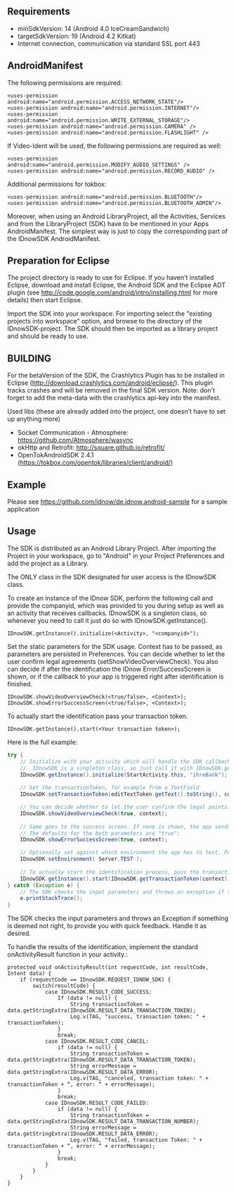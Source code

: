 ## Requirements

- minSdkVersion: 14  (Android 4.0 IceCreamSandwich)
- targetSdkVersion:	19 (Android 4.2 Kitkat)
- Internet connection, communication via standard SSL port 443

## AndroidManifest

The following permissions are required:

```
<uses-permission android:name="android.permission.ACCESS_NETWORK_STATE"/>
<uses-permission android:name="android.permission.INTERNET"/>
<uses-permission android:name="android.permission.WRITE_EXTERNAL_STORAGE"/>
<uses-permission android:name="android.permission.CAMERA" />
<uses-permission android:name="android.permission.FLASHLIGHT" />
```

If Video-Ident will be used, the following permissions are required as well:

```
<uses-permission android:name="android.permission.MODIFY_AUDIO_SETTINGS" />
<uses-permission android:name="android.permission.RECORD_AUDIO" />
```

Additional permissions for tokbox:

```
<uses-permission android:name="android.permission.BLUETOOTH"/>
<uses-permission android:name="android.permission.BLUETOOTH_ADMIN"/>
```

Moreover, when using an Android LibraryProject, all the Activities, Services and <uses-feature> from the LibraryProject (SDK) have to be mentioned in your Apps AndroidManifest. The simplest way is just to copy the corresponding part of the IDnowSDK AndroidManifest.

## Preparation for Eclipse

The project directory is ready to use for Eclipse.
If you haven't installed Eclipse, download and install Eclipse, the Android SDK and the Eclipse ADT
plugin (see http://code.google.com/android/intro/installing.html for more details)
then start Eclipse.

Import the SDK into your workspace:
For importing select the "existing projects into workspace" option, and browse to the directory of the IDnowSDK-project.
The SDK should then be imported as a library project and should be ready to use.

## BUILDING

For the betaVersion of the SDK, the Crashlytics Plugin has to be installed in Eclipse (http://download.crashlytics.com/android/eclipse/).
This plugin tracks crashes and will be removed in the final SDK version. 
Note: don't forget to add the meta-data with the crashlytics api-key into the manifest.

Used libs (these are already added into the project, one doesn't have to set up anything more)
- Socket Communication - Atmosphere: https://github.com/Atmosphere/wasync
- okHttp and Retrofit: http://square.github.io/retrofit/
- OpenTokAndroidSDK 2.4.1 (https://tokbox.com/opentok/libraries/client/android/)

## Example

Please see https://github.com/idnow/de.idnow.android-sample for a sample application

## Usage

The SDK is distributed as an Android Library Project.
After importing the Project in your workspace, go to "Android" in your Project Preferences and add the project as a Library.

The ONLY class in the SDK designated for user access is the IDnowSDK class.

To create an instance of the IDnow SDK, perform the following call and provide the companyid, which was provided to you during setup as well as an activity that receives callbacks. IDnowSDK is a singleton class, so whenever you need to call it just do so with IDnowSDK.getInstance().

```
IDnowSDK.getInstance().initialize(<Activity>, "<companyid>"); 
```

Set the static parameters for the SDK usage. Context has to be passed, as parameters are persisted in Preferences. You can decide whether to let the user confirm legal agreements (setShowVideoOverviewCheck).
You also can decide if after the identification the IDnow Error/SuccessScreen is shown, or if the callback to your app is triggered right after identification is finished.

```
IDnowSDK.showVideoOverviewCheck(<true/false>, <Context>);
IDnowSDK.showErrorSuccessScreen(<true/false>, <Context>);
```

To actually start the identification pass your transaction token.

```
IDnowSDK.getInstance().start(<Your transaction token>);
```

Here is the full example:

```java
try {
	// Initialize with your activity which will handle the SDK callback and pass the id of your company.
	//	IDnowSDK is a singleton class, so just call it with IDnowSDK.getInstance()
	IDnowSDK.getInstance().initialize(StartActivity.this, "ihreBank");
	
	// Set the transactionToken, for example from a TextField
	IDnowSDK.setTransactionToken(editTextToken.getText().toString(), context);

	// You can decide whether to let the user confirm the legal points.
	IDnowSDK.showVideoOverviewCheck(true, context);
	
	// Same goes to the success screen. If none is shown, the app sends the results right back.
	// The defaults for the both parameters are "true";
	IDnowSDK.showErrorSuccessScreen(true, context);

	// Optionally set against which environment the app has to test. Possibilities are DEV, TEST, LIVE, with LIVE being the default.
	IDnowSDK.setEnvironment( Server.TEST ); 
	
	// To actually start the identification process, pass the transactionToken.
	IDnowSDK.getInstance().start(IDnowSDK.getTransactionToken(context)); 
} catch (Exception e) {
	// The SDK checks the input parameters and throws an exception if they don't seem right.
	e.printStackTrace();
} 
```

The SDK checks the input parameters and throws an Exception if something is deemed not right, to provide you with quick feedback. Handle it as desired.

To handle the results of the identification, implement the standard onActivityResult function in your activity.:

```
protected void onActivityResult(int requestCode, int resultCode, Intent data) {
    if (requestCode == IDnowSDK.REQUEST_IDNOW_SDK) {
        switch(resultCode) {
            case IDnowSDK.RESULT_CODE_SUCCESS:
                If (data != null) {
                    String transactionToken = data.getStringExtra(IDnowSDK.RESULT_DATA_TRANSACTION_TOKEN); 
                    Log.v(TAG, "success, transaction token: " + transactionToken);
                }
                break; 
            case IDnowSDK.RESULT_CODE_CANCEL:
                if (data != null) { 
                    String transactionToken = data.getStringExtra(IDnowSDK.RESULT_DATA_TRANSACTION_TOKEN); 
                    String errorMessage = data.getStringExtra(IDnowSDK.RESULT_DATA_ERROR); 
                    Log.v(TAG, "canceled, transaction token: " + transactionToken + “, error: “ + errorMessage); 
                }
                break; 
            case IDnowSDK.RESULT_CODE_FAILED:
                if (data != null) { 
                    String transactionToken = data.getStringExtra(IDnowSDK.RESULT_DATA_TRANSACTION_NUMBER); 
                    String errorMessage = data.getStringExtra(IDnowSDK.RESULT_DATA_ERROR); 
                    Log.v(TAG, "failed, transaction Token: " + transactionToken + “, error: “ + errorMessage);
                }
                break;
            }
        }
    }
}
```
